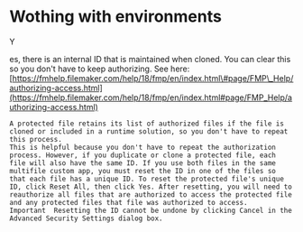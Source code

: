 # Wothing with environments

Y

es, there is an internal ID that is maintained when cloned. You can clear this so you don't have to keep authorizing. See here: [https://fmhelp.filemaker.com/help/18/fmp/en/index.html\#page/FMP\_Help/authorizing-access.html](https://fmhelp.filemaker.com/help/18/fmp/en/index.html#page/FMP_Help/authorizing-access.html)  


```text
A protected file retains its list of authorized files if the file is cloned or included in a runtime solution, so you don't have to repeat this process.
This is helpful because you don't have to repeat the authorization process. However, if you duplicate or clone a protected file, each file will also have the same ID. If you use both files in the same multifile custom app, you must reset the ID in one of the files so that each file has a unique ID. To reset the protected file's unique ID, click Reset All, then click Yes. After resetting, you will need to reauthorize all files that are authorized to access the protected file and any protected files that file was authorized to access.
Important  Resetting the ID cannot be undone by clicking Cancel in the Advanced Security Settings dialog box.
```

